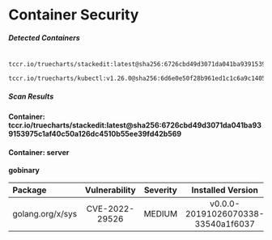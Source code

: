 # Container Security

##### Detected Containers

          tccr.io/truecharts/stackedit:latest@sha256:6726cbd49d3071da041ba939153975c1af40c50a126dc4510b55ee39fd42b569
          tccr.io/truecharts/kubectl:v1.26.0@sha256:6d6e0e50f28b961ed1c1c6a9c140553238641591fbdc9ac7c1a348636f78c552

##### Scan Results

**Container: tccr.io/truecharts/stackedit:latest@sha256:6726cbd49d3071da041ba939153975c1af40c50a126dc4510b55ee39fd42b569**

#### Container: server
    

**gobinary**

      
| Package         |    Vulnerability   |   Severity  |  Installed Version | Fixed Version |
|:----------------|:------------------:|:-----------:|:------------------:|:-------------:|
| golang.org/x/sys         |    CVE-2022-29526   |   MEDIUM  |  v0.0.0-20191026070338-33540a1f6037 | 0.0.0-20220412211240-33da011f77ad |

